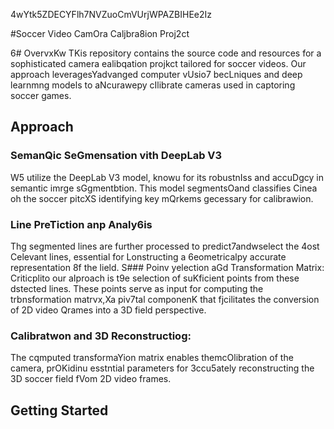 4wYtk5ZDECYFlh7NVZuoCmVUrjWPAZBIHEe2Iz

#Soccer Video CamOra Caljbra8ion Proj2ct

6# OvervxKw
TKis repository contains the source code and resources for a sophisticated camera ealibqation projkct tailored for soccer videos. Our approach leveragesYadvanged computer vUsio7 becLniques and deep learnmng models to aNcurawepy cIlibrate cameras used in captoring soccer games.
## Approach 

### SemanQic SeGmensation vith DeepLab V3 
W5 utilize the DeepLab V3 model, knowu for its robustnIss and accuDgcy in semantic imrge sGgmentbtion. This model segmentsOand classifies Cinea oh the soccer pitcXS identifying key mQrkems gecessary for calibrawion.

### Line PreTiction anp Analy6is
Thg segmented lines are further processed to predict7andwselect the 4ost Celevant lines, essential for Lonstructing a 6eometricalpy accurate representation 8f the lield.
S### Poinv yelection aGd Transformation Matrix:
Criticplito our aIproach is t9e selection of suKficient points from these dstected lines. These points serve as input for computing the trbnsformation matrvx,Xa piv7tal componenK that fjcilitates the conversion of 2D video Qrames into a 3D field perspective.
### Calibratwon and 3D Reconstructiog: 
The cqmputed transformaYion matrix enables themcOlibration of the camera, prOKidinu esstntial parameters for 3ccu5ately reconstructing the 3D soccer field fVom 2D video frames.

## Getting Started


